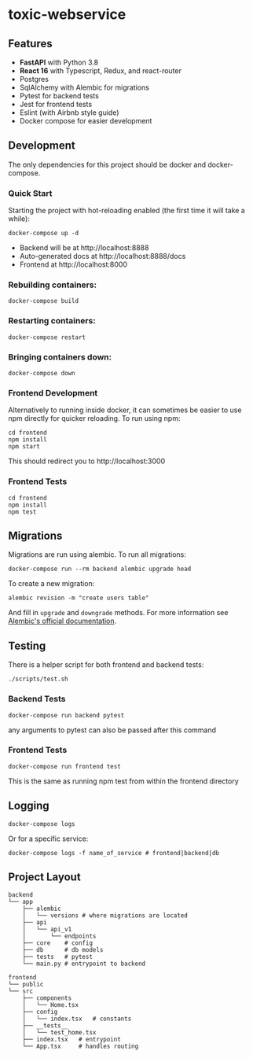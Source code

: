 # toxic-webservice

## Features
- **FastAPI** with Python 3.8
- **React 16** with Typescript, Redux, and react-router
- Postgres
- SqlAlchemy with Alembic for migrations
- Pytest for backend tests
- Jest for frontend tests
- Eslint (with Airbnb style guide)
- Docker compose for easier development

## Development

The only dependencies for this project should be docker and docker-compose.

### Quick Start
Starting the project with hot-reloading enabled 
(the first time it will take a while):
```
docker-compose up -d
```
- Backend will be at http://localhost:8888
- Auto-generated docs at 
http://localhost:8888/docs
- Frontend at http://localhost:8000

### Rebuilding containers:
```
docker-compose build
```

### Restarting containers:
```
docker-compose restart
```

### Bringing containers down:
```
docker-compose down
```

### Frontend Development
Alternatively to running inside docker, it can sometimes be easier 
to use npm directly for quicker reloading.  To run using npm:
```
cd frontend
npm install
npm start
```
This should redirect you to http://localhost:3000

### Frontend Tests
```
cd frontend
npm install
npm test
```

## Migrations

Migrations are run using alembic.  To run all migrations:
```
docker-compose run --rm backend alembic upgrade head
```

To create a new migration:
```
alembic revision -m "create users table"
```

And fill in `upgrade` and `downgrade` methods.  For more information see
[Alembic's official documentation](https://alembic.sqlalchemy.org/en/latest/tutorial.html#create-a-migration-script).

## Testing

There is a helper script for both frontend and backend tests:
```
./scripts/test.sh
```

### Backend Tests
```
docker-compose run backend pytest
```
any arguments to pytest can also be passed after this command

### Frontend Tests
```
docker-compose run frontend test
```
This is the same as running npm test from within the frontend directory

## Logging
```
docker-compose logs
```

Or for a specific service:
```
docker-compose logs -f name_of_service # frontend|backend|db
```

## Project Layout
```
backend
└── app
    ├── alembic
    │   └── versions # where migrations are located
    ├── api
    │   └── api_v1
    │       └── endpoints
    ├── core    # config
    ├── db      # db models
    ├── tests   # pytest
    └── main.py # entrypoint to backend

frontend
└── public
└── src
    ├── components
    │   └── Home.tsx
    ├── config
    │   └── index.tsx   # constants
    ├── __tests__
    │   └── test_home.tsx
    ├── index.tsx   # entrypoint
    └── App.tsx     # handles routing
```